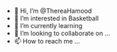 - 👋 Hi, I’m @ThereaHamood
- 👀 I’m interested in Basketball
- 🌱 I’m currently learning 
- 💞️ I’m looking to collaborate on ...
- 📫 How to reach me ...

<!---
ThereaHamood/ThereaHamood is a ✨ special ✨ repository because its `README.md` (this file) appears on your GitHub profile.
You can click the Preview link to take a look at your changes.
--->
